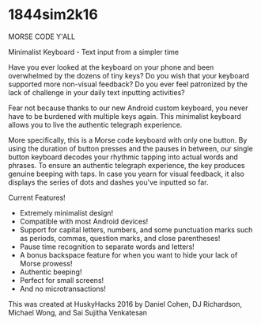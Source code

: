 # 1844sim2k16
MORSE CODE Y'ALL

Minimalist Keyboard - Text input from a simpler time

Have you ever looked at the keyboard on your phone and been overwhelmed by the dozens of tiny keys? Do you wish that your keyboard supported more non-visual feedback? Do you ever feel patronized by the lack of challenge in your daily text inputting activities?

Fear not because thanks to our new Android custom keyboard, you never have to be burdened with multiple keys again. This minimalist keyboard allows you to live the authentic telegraph experience.  

More specifically, this is a Morse code keyboard with only one button. By using the duration of button presses and the pauses in between, our single button keyboard decodes your rhythmic tapping into actual words and phrases. To ensure an authentic telegraph experience, the key produces genuine beeping with taps. In case you yearn for visual feedback, it also displays the series of dots and dashes you've inputted so far.

Current Features!
- Extremely minimalist design!
- Compatible with most Android devices!
- Support for capital letters, numbers, and some punctuation marks such as periods, commas, question marks, and close parentheses!
- Pause time recognition to separate words and letters!
- A bonus backspace feature for when you want to hide your lack of Morse prowess!
- Authentic beeping!
- Perfect for small screens!
- And no microtransactions!

This was created at HuskyHacks 2016 by Daniel Cohen, DJ Richardson, Michael Wong, and Sai Sujitha Venkatesan
